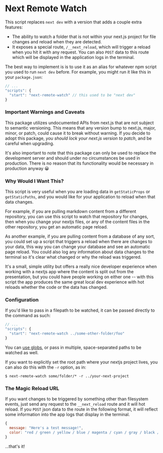 # Next Remote Watch

This script replaces `next dev` with a version that adds a couple extra features:

- The ability to watch a folder that is not within your next.js project for file changes and reload when they are detected.
- It exposes a special route, `/__next_reload`, which will trigger a reload when you hit it with any request. You can also `POST` data to this route which will be displayed in the application logs in the terminal.

The best way to implement is is to use it as an alias for whatever npm script you used to run `next dev` before. For example, you might run it like this in your `package.json`:

```js
// ...
"scripts": {
  "start": "next-remote-watch" // this used to be "next dev"
}
```

### Important Warnings and Caveats

This package utilizes undocumented APIs from next.js that are not subject to semantic versioning. This means that any version bump to next.js, major, minor, or patch, could cause it to break without warning. If you decide to adopt this package, _you should lock your next.js version to patch_, and be careful when upgrading.

It's also important to note that this package can only be used to replace the development server and should under no circumstances be used in production. There is no reason that its functionality would be necessary in production anyway 😀

### Why Would I Want This?

This script is very useful when you are loading data in `getStaticProps` or `getStaticPaths`, and you would like for your application to reload when that data changes.

For example, if you are pulling markdown content from a different repository, you can use this script to watch that repository for changes, then when you change your nextjs files, or any of the content files in the other repository, you get an automatic page reload.

As another example, if you are pulling content from a database of any sort, you could set up a script that triggers a reload when there are changes to your data, this way you can change your database and see an automatic page reload. You could also log any information about data changes to the terminal so it's clear what changed or why the reload was triggered.

It's a small, simple utility but offers a really nice developer experience when working with a nextjs app where the content is split out from the presentation, but you could have people working on either one -- with this script the app produces the same great local dev experience with hot reloads whether the code or the data has changed.

### Configuration

If you'd like to pass in a filepath to be watched, it can be passed directly to the command as such:

```js
// ...
"scripts": {
  "start": "next-remote-watch ../some-other-folder/foo"
}
```

You can [use globs](https://github.com/micromatch/picomatch), or pass in multiple, space-separated paths to be watched as well.

If you want to explicitly set the root path where your nextjs project lives, you can also do this with the `-r` option, as in:

```shell
$ next-remote-watch some/folder/* -r ../your-next-project
```

### The Magic Reload URL

If you want changes to be triggered by something other than filesystem events, just send any request to the `__next_reload` route and it will hot reload. If you `POST` json data to the route in the following format, it will reflect some information into the app logs that display in the terminal.

```js
{
  message: "Here's a test message!",
  color: "red / green / yellow / blue / magenta / cyan / gray / black / white" // optional
}
```

...that's it!
